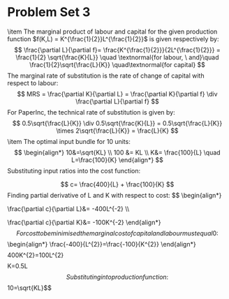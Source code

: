 # Problem Set 3 

\item
The marginal product of labour and capital for the given production function $f(K,L) = K^{\frac{1}{2}}L^{\frac{1}{2}}$ is given respectively by: 
    $$
    \frac{\partial L}{\partial f}=  \frac{K^{\frac{1}{2}}}{2L^{\frac{1}{2}}} = \frac{1}{2} \sqrt{\frac{K}{L}} \quad \textnormal{for labour, \  and}\quad \frac{1}{2}\sqrt{\frac{L}{K}} \quad\textnormal{for capital}
    $$
    The marginal rate of substitution is the rate of change of capital with respect to labour: 
    $$
        MRS = \frac{\partial K}{\partial L} = \frac{\partial K}{\partial f} \div \frac{\partial L}{\partial f} 
    $$
    For PaperInc, the technical rate of substitution is given by:
    $$
    0.5\sqrt{\frac{L}{K}} \div 0.5\sqrt{\frac{K}{L}} = 0.5\sqrt{\frac{L}{K}} \times 2\sqrt{\frac{L}{K}} = \frac{L}{K}
    $$
\item 
The optimal input bundle for 10 units: 
$$
\begin{align*}
10&=\sqrt{KL} \\
100 &= KL \\
K&= \frac{100}{L} \quad L=\frac{100}{K}
\end{align*}
$$
Substituting input ratios into the cost function: 

$$
c= \frac{400}{L} + \frac{100}{K}
$$
Finding partial derivative of L and K with respect to cost: 
$$
\begin{align*}

\frac{\partial c}{\partial L}&= -400L^{-2} \\\\

\frac{\partial c}{\partial K}&= -100K^{-2}
\end{align*}
$$
For cost to be minimised the marginal cost of capital and labour must equal 0:
$$
\begin{align*}
\frac{-400}{L^{2}}=\frac{-100}{K^{2}}
\end{align*}
$$
$$400K^{2}=100L^{2}$$
$$K=0.5L$$
Substituting into production function: 
$$10=\sqrt{KL}$$
